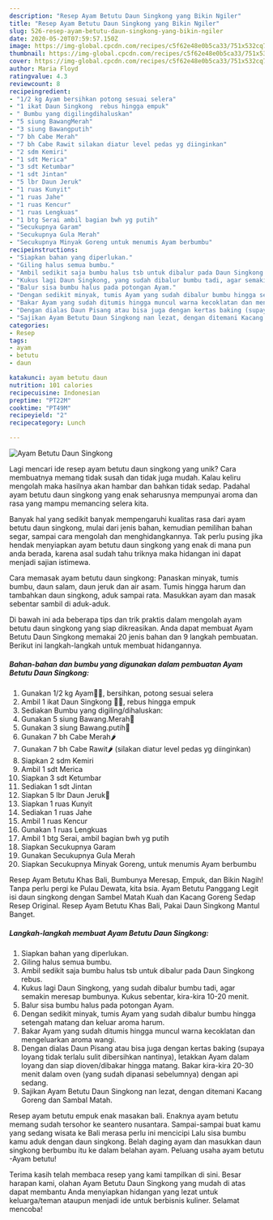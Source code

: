 ```yaml
---
description: "Resep Ayam Betutu Daun Singkong yang Bikin Ngiler"
title: "Resep Ayam Betutu Daun Singkong yang Bikin Ngiler"
slug: 526-resep-ayam-betutu-daun-singkong-yang-bikin-ngiler
date: 2020-05-20T07:59:57.150Z
image: https://img-global.cpcdn.com/recipes/c5f62e48e0b5ca33/751x532cq70/ayam-betutu-daun-singkong-foto-resep-utama.jpg
thumbnail: https://img-global.cpcdn.com/recipes/c5f62e48e0b5ca33/751x532cq70/ayam-betutu-daun-singkong-foto-resep-utama.jpg
cover: https://img-global.cpcdn.com/recipes/c5f62e48e0b5ca33/751x532cq70/ayam-betutu-daun-singkong-foto-resep-utama.jpg
author: Maria Floyd
ratingvalue: 4.3
reviewcount: 8
recipeingredient:
- "1/2 kg Ayam bersihkan potong sesuai selera"
- "1 ikat Daun Singkong  rebus hingga empuk"
- " Bumbu yang digilingdihaluskan"
- "5 siung BawangMerah"
- "3 siung Bawangputih"
- "7 bh Cabe Merah"
- "7 bh Cabe Rawit silakan diatur level pedas yg diinginkan"
- "2 sdm Kemiri"
- "1 sdt Merica"
- "3 sdt Ketumbar"
- "1 sdt Jintan"
- "5 lbr Daun Jeruk"
- "1 ruas Kunyit"
- "1 ruas Jahe"
- "1 ruas Kencur"
- "1 ruas Lengkuas"
- "1 btg Serai ambil bagian bwh yg putih"
- "Secukupnya Garam"
- "Secukupnya Gula Merah"
- "Secukupnya Minyak Goreng untuk menumis Ayam berbumbu"
recipeinstructions:
- "Siapkan bahan yang diperlukan."
- "Giling halus semua bumbu."
- "Ambil sedikit saja bumbu halus tsb untuk dibalur pada Daun Singkong rebus."
- "Kukus lagi Daun Singkong, yang sudah dibalur bumbu tadi, agar semakin meresap bumbunya. Kukus sebentar, kira-kira 10-20 menit."
- "Balur sisa bumbu halus pada potongan Ayam."
- "Dengan sedikit minyak, tumis Ayam yang sudah dibalur bumbu hingga setengah matang dan keluar aroma harum."
- "Bakar Ayam yang sudah ditumis hingga muncul warna kecoklatan dan mengeluarkan aroma wangi."
- "Dengan dialas Daun Pisang atau bisa juga dengan kertas baking (supaya loyang tidak terlalu sulit dibersihkan nantinya), letakkan Ayam dalam loyang dan siap dioven/dibakar hingga matang. Bakar kira-kira 20-30 menit dalam oven (yang sudah dipanasi sebelumnya) dengan api sedang."
- "Sajikan Ayam Betutu Daun Singkong nan lezat, dengan ditemani Kacang Goreng dan Sambal Matah."
categories:
- Resep
tags:
- ayam
- betutu
- daun

katakunci: ayam betutu daun 
nutrition: 101 calories
recipecuisine: Indonesian
preptime: "PT22M"
cooktime: "PT49M"
recipeyield: "2"
recipecategory: Lunch

---
```



![Ayam Betutu Daun Singkong](https://img-global.cpcdn.com/recipes/c5f62e48e0b5ca33/751x532cq70/ayam-betutu-daun-singkong-foto-resep-utama.jpg)

Lagi mencari ide resep ayam betutu daun singkong yang unik? Cara membuatnya memang tidak susah dan tidak juga mudah. Kalau keliru mengolah maka hasilnya akan hambar dan bahkan tidak sedap. Padahal ayam betutu daun singkong yang enak seharusnya mempunyai aroma dan rasa yang mampu memancing selera kita.

Banyak hal yang sedikit banyak mempengaruhi kualitas rasa dari ayam betutu daun singkong, mulai dari jenis bahan, kemudian pemilihan bahan segar, sampai cara mengolah dan menghidangkannya. Tak perlu pusing jika hendak menyiapkan ayam betutu daun singkong yang enak di mana pun anda berada, karena asal sudah tahu triknya maka hidangan ini dapat menjadi sajian istimewa.

Cara memasak ayam betutu daun singkong: Panaskan minyak, tumis bumbu, daun salam, daun jeruk dan air asam. Tumis hingga harum dan tambahkan daun singkong, aduk sampai rata. Masukkan ayam dan masak sebentar sambil di aduk-aduk.


Di bawah ini ada beberapa tips dan trik praktis dalam mengolah ayam betutu daun singkong yang siap dikreasikan. Anda dapat membuat Ayam Betutu Daun Singkong memakai 20 jenis bahan dan 9 langkah pembuatan. Berikut ini langkah-langkah untuk membuat hidangannya.

<!--inarticleads1-->

##### Bahan-bahan dan bumbu yang digunakan dalam pembuatan Ayam Betutu Daun Singkong:

1. Gunakan 1/2 kg Ayam🐓🐔, bersihkan, potong sesuai selera
1. Ambil 1 ikat Daun Singkong 🥦🌿, rebus hingga empuk
1. Sediakan  Bumbu yang digiling/dihaluskan:
1. Gunakan 5 siung Bawang.Merah🌰
1. Gunakan 3 siung Bawang.putih🌰
1. Gunakan 7 bh Cabe Merah🌶️
1. Gunakan 7 bh Cabe Rawit🌶️ (silakan diatur level pedas yg diinginkan)
1. Siapkan 2 sdm Kemiri
1. Ambil 1 sdt Merica
1. Siapkan 3 sdt Ketumbar
1. Sediakan 1 sdt Jintan
1. Siapkan 5 lbr Daun Jeruk🍃
1. Siapkan 1 ruas Kunyit
1. Sediakan 1 ruas Jahe
1. Ambil 1 ruas Kencur
1. Gunakan 1 ruas Lengkuas
1. Ambil 1 btg Serai, ambil bagian bwh yg putih
1. Siapkan Secukupnya Garam
1. Gunakan Secukupnya Gula Merah
1. Siapkan Secukupnya Minyak Goreng, untuk menumis Ayam berbumbu


Resep Ayam Betutu Khas Bali, Bumbunya Meresap, Empuk, dan Bikin Nagih! Tanpa perlu pergi ke Pulau Dewata, kita bsia. Ayam Betutu Panggang Legit isi daun singkong dengan Sambel Matah Kuah dan Kacang Goreng Sedap Resep Original. Resep Ayam Betutu Khas Bali, Pakai Daun Singkong Mantul Banget. 

<!--inarticleads2-->

##### Langkah-langkah membuat Ayam Betutu Daun Singkong:

1. Siapkan bahan yang diperlukan.
1. Giling halus semua bumbu.
1. Ambil sedikit saja bumbu halus tsb untuk dibalur pada Daun Singkong rebus.
1. Kukus lagi Daun Singkong, yang sudah dibalur bumbu tadi, agar semakin meresap bumbunya. Kukus sebentar, kira-kira 10-20 menit.
1. Balur sisa bumbu halus pada potongan Ayam.
1. Dengan sedikit minyak, tumis Ayam yang sudah dibalur bumbu hingga setengah matang dan keluar aroma harum.
1. Bakar Ayam yang sudah ditumis hingga muncul warna kecoklatan dan mengeluarkan aroma wangi.
1. Dengan dialas Daun Pisang atau bisa juga dengan kertas baking (supaya loyang tidak terlalu sulit dibersihkan nantinya), letakkan Ayam dalam loyang dan siap dioven/dibakar hingga matang. Bakar kira-kira 20-30 menit dalam oven (yang sudah dipanasi sebelumnya) dengan api sedang.
1. Sajikan Ayam Betutu Daun Singkong nan lezat, dengan ditemani Kacang Goreng dan Sambal Matah.


Resep ayam betutu empuk enak masakan bali. Enaknya ayam betutu memang sudah tersohor ke seantero nusantara. Sampai-sampai buat kamu yang sedang wisata ke Bali merasa perlu ini mencicipi Lalu sisa bumbu kamu aduk dengan daun singkong. Belah daging ayam dan masukkan daun singkong berbumbu itu ke dalam belahan ayam. Peluang usaha ayam betutu -Ayam betutu! 

Terima kasih telah membaca resep yang kami tampilkan di sini. Besar harapan kami, olahan Ayam Betutu Daun Singkong yang mudah di atas dapat membantu Anda menyiapkan hidangan yang lezat untuk keluarga/teman ataupun menjadi ide untuk berbisnis kuliner. Selamat mencoba!
